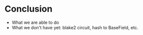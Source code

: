 # Conclusion

* What we are able to do
* What we don't have yet: blake2 circuit, hash to BaseField, etc.